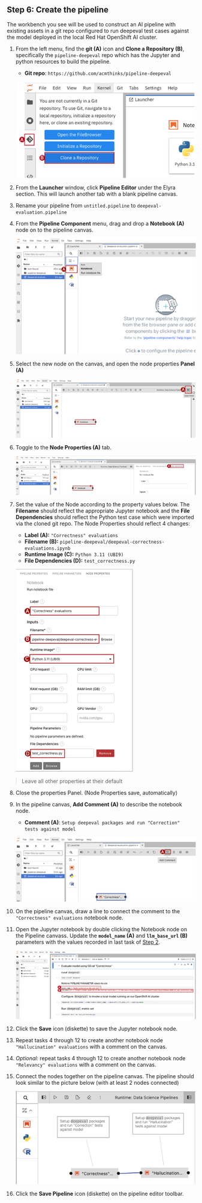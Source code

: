 ## Step 6: Create the pipeline
The workbench you see will be used to construct an AI pipeline with existing assets in a git repo configured to run deepeval test cases against the model deployed in the local Red Hat OpenShift AI cluster.

1. From the left menu, find the **git (A)** icon and **Clone a Repository (B)**, specifically the `pipeline-deepeval` repo which has the Jupyter and python resources to build the pipeline.
    * **Git repo**: `https://github.com/acmthinks/pipeline-deepeval`

    ![image](images/dp-workbench-git.png)

2. From the **Launcher** window, click **Pipeline Editor** under the Elyra section. This will launch another tab with a blank pipeline canvas.

3. Rename your pipeline from `untitled.pipeline` to `deepeval-evaluation.pipeline`

4. From the **Pipeline Component** menu, drag and drop a **Notebook (A)** node on to the pipeline canvas.

    ![image](images/dp-pipeline-notebook-node.png)

5. Select the new node on the canvas, and open the node properties **Panel (A)**

    ![image](images/dp-pipeline-node-properties.png)

6. Toggle to the **Node Properties (A)** tab.

    ![image](images/dp-pipeline-node-properties-tab.png)

7. Set the value of the Node according to the property values below. The **Filename** should reflect the appropriate Jupyter notebook and the **File Dependencies** should reflect the Python test case which were imported via the cloned git repo. The Node Properties should reflect 4 changes:
    * **Label (A):** `"Correctness" evaluations`
    * **Filename (B):** `pipeline-deepeval/deepeval-correctness-evaluations.ipynb`
    * **Runtime Image (C):** `Python 3.11 (UBI9)`
    * **File Dependencies (D):** `test_correctness.py`

    ![image](images/dp-pipeline-node-properties-final.png)
  > Leave all other properties at their default

8. Close the properties Panel. (Node Properties save, automatically)

9. In the pipeline canvas, **Add Comment (A)** to describe the notebook node.

    * **Comment (A)**: `Setup deepeval packages and run "Correction" tests against model`

    ![image](images/dp-pipeline-notebook-node-comment.png)

10. On the pipeline canvas, draw a line to connect the comment to the `"Correctness" evaluations` notebook node.

11. Open the Jupyter notebook by double clicking the Notebook node on the Pipeline canvass. Update the **`model_name` (A)** and **`llm_base_url` (B)** parameters with the values recorded in last task of [Step 2](#step-2-open-the-openshift-ai-console).

    ![image](images/dp-pipeline-notebook-params.png)

12. Click the **Save** icon (diskette) to save the Jupyter notebook node.

13. Repeat tasks 4 through 12 to create another notebook node `"Hallucination" evaluations` with a comment on the canvas.

14. *Optional:* repeat tasks 4 through 12 to create another notebook node `"Relevancy" evaluations` with a comment on the canvas.

15. Connect the nodes together on the pipeline canvas. The pipeline should look similar to the picture below (with at least 2 nodes connected)

    ![image](images/dp-pipeline-final.png)

16. Click the **Save Pipeline** icon (diskette) on the pipeline editor toolbar.
